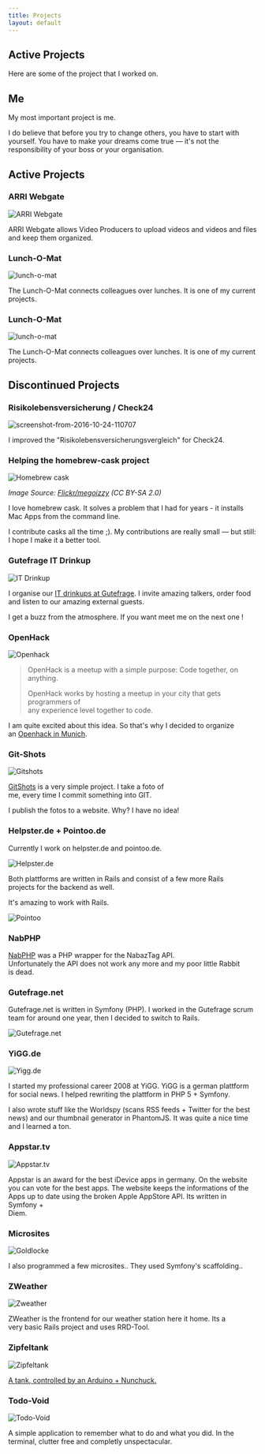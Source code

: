 ```yaml
---
title: Projects
layout: default
---
```


## Active Projects

Here are some of the project that I worked on.

## Me

My most important project is me.

I do believe that before you try to change others, you have to start with yourself. You have to make your dreams come true — it's not the responsibility of your boss or your organisation.

## Active Projects

### ARRI Webgate

![ARRI Webgate](/assets/images/2017-10/webgate.png)

ARRI Webgate allows Video Producers to upload videos and videos and files and keep them organized.

### Lunch-O-Mat

![lunch-o-mat](/assets/images/2015/04/lunch-o-mat-676x467.png)

The Lunch-O-Mat connects colleagues over lunches. It is one of my current projects.

### Lunch-O-Mat

![lunch-o-mat](/assets/images/2015/04/lunch-o-mat-676x467.png)

The Lunch-O-Mat connects colleagues over lunches. It is one of my current projects.


## Discontinued Projects

### Risikolebensversicherung / Check24

![screenshot-from-2016-10-24-110707](/assets/images/2015/04/check24.png)

I improved the "Risikolebensversicherungsvergleich" for Check24.

### Helping the homebrew-cask project

![Homebrew cask](/assets/images/2013-06/casks.jpg)

_Image Source: [Flickr/megoizzy](http://www.flickr.com/photos/megoizzy/) (CC BY-SA 2.0)_

I love homebrew cask. It solves a problem that I had for years - it installs Mac Apps from the command line.

I contribute casks all the time ;). My contributions are really small — but still: I hope I make it a better tool.

### Gutefrage IT Drinkup

![IT Drinkup](/assets/images/2013-07/it-drinkup.jpg)

I organise our [IT drinkups at Gutefrage](http://www.meetup.com/Gutefrage-IT-Drinkup/). I invite amazing talkers, order food and listen to our amazing external guests.

I get a buzz from the atmosphere. If you want meet me on the next one !

### OpenHack

![Openhack](/assets/images/2013-03/openhack.jpg)

> OpenHack is a meetup with a simple purpose: Code together, on anything.
> 
> OpenHack works by hosting a meetup in your city that gets programmers of  
> any experience level together to code.

I am quite excited about this idea. So that's why I decided to organize  
an [Openhack in Munich](http://www.meetup.com/OpenHack-Munich).

### Git-Shots

![Gitshots](/assets/images/2013-03/git.mug.im.jpg)

[GitShots](http://git.mug.im) is a very simple project. I take a foto of  
me, every time I commit something into GIT.

I publish the fotos to a website. Why? I have no idea!

### Helpster.de + Pointoo.de

Currently I work on helpster.de and pointoo.de.

![Helpster.de](/assets/images/2012-12/helpster.jpg)

Both plattforms are written in Rails and consist of a few more Rails  
projects for the backend as well.

It's amazing to work with Rails.

![Pointoo](/assets/images/2012-12/pointoo.jpg)

### NabPHP

[NabPHP](https://code.google.com/p/nabphp/) was a PHP wrapper for the NabazTag API.  
Unfortunately the API does not work any more and my poor little Rabbit  
is dead.

### Gutefrage.net

Gutefrage.net is written in Symfony (PHP). I worked in the Gutefrage scrum team for around one year, then I decided to switch to Rails.

![Gutefrage.net](/assets/images/2012-12/gutefrage.jpg)

### YiGG.de

![Yigg.de](/assets/images/2012-12/yigg.jpg)

I started my professional career 2008 at YiGG. YiGG is a german plattform for social news. I helped rewriting the plattform in PHP 5 + Symfony.

I also wrote stuff like the Worldspy (scans RSS feeds + Twitter for the best news) and our thumbnail generator in PhantomJS. It was quite a nice time and I learned a ton.

### Appstar.tv

![Appstar.tv](/assets/images/2012-12/appstar.jpg)

Appstar is an award for the best iDevice apps in germany. On the website you can vote for the best apps. The website keeps the informations of the Apps up to date using the broken Apple AppStore API. Its written in Symfony +  
Diem.

### Microsites

![Goldlocke](/assets/images/2012-12/goldlocke.jpg)

I also programmed a few microsites.. They used Symfony's scaffolding..

### ZWeather

![Zweather](/assets/images/2012-12/zweather.jpg)

ZWeather is the frontend for our weather station here it home. Its a  
very basic Rails project and uses RRD-Tool.

### Zipfeltank

![Zipfeltank](/assets/images/2013-01/zipfeltank.jpg)

[A tank, controlled by an Arduino + Nunchuck.](https://www.zipfelmaus.com/blog/zipfeltank-version-0-1/)

### Todo-Void

![Todo-Void](/assets/images/2012-12/todo-void.jpg)

A simple application to remember what to do and what you did. In the terminal, clutter free and completly unspectacular.
